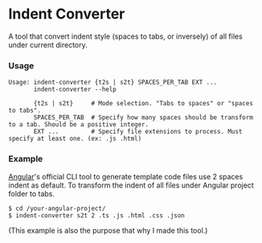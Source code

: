 # Indent Converter

A tool that convert indent style (spaces to tabs, or inversely) of all files under current directory.

### Usage
```
Usage: indent-converter {t2s | s2t} SPACES_PER_TAB EXT ...
       indent-converter --help

       {t2s | s2t}     # Mode selection. "Tabs to spaces" or "spaces to tabs".
       SPACES_PER_TAB  # Specify how many spaces should be transform to a tab. Should be a positive integer.
       EXT ...         # Specify file extensions to process. Must specify at least one. (ex: .js .html)
```

### Example
[Angular](https://angular.io)'s official CLI tool to generate template code files use 2 spaces indent as default.
To transform the indent of all files under Angular project folder to tabs.

```
$ cd /your-angular-project/
$ indent-converter s2t 2 .ts .js .html .css .json
```

(This example is also the purpose that why I made this tool.)
